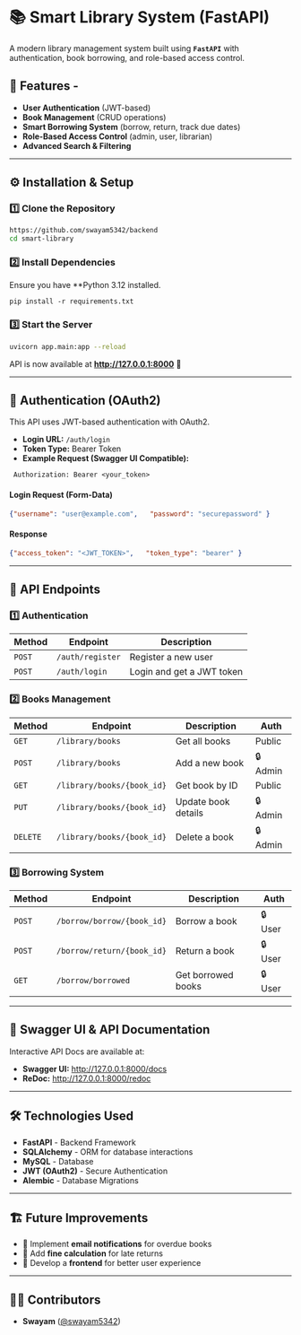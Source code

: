 # 📚 Smart Library System (FastAPI)

A modern library management system built using **`FastAPI`** with authentication, book borrowing, and role-based access control.  
## 🚀 Features - 
- **User Authentication** (JWT-based)
- **Book Management** (CRUD operations)
- **Smart Borrowing System** (borrow, return, track due dates) 
- **Role-Based Access Control** (admin, user, librarian) 
- **Advanced Search & Filtering**  
---  
## ⚙️ Installation & Setup  

### **1️⃣ Clone the Repository** 
```sh 
https://github.com/swayam5342/backend
cd smart-library
```
### **2️⃣ Install Dependencies**

Ensure you have **Python 3.12 installed.

```
pip install -r requirements.txt
```
### **3️⃣ Start the Server**

``` sh
uvicorn app.main:app --reload
```

API is now available at **http://127.0.0.1:8000** 🚀

---

## 🔑 Authentication (OAuth2)

This API uses JWT-based authentication with OAuth2.

- **Login URL:** `/auth/login`
- **Token Type:** Bearer Token
- **Example Request (Swagger UI Compatible):** 

```shell
 Authorization: Bearer <your_token>
 ```

#### **Login Request (Form-Data)**

``` json
{"username": "user@example.com",   "password": "securepassword" }
```

#### **Response**

```json
{"access_token": "<JWT_TOKEN>",   "token_type": "bearer" }
```

---

## 📘 API Endpoints

### **1️⃣ Authentication**

|Method|Endpoint|Description|
|---|---|---|
|`POST`|`/auth/register`|Register a new user|
|`POST`|`/auth/login`|Login and get a JWT token|

### **2️⃣ Books Management**

|Method|Endpoint|Description|Auth|
|---|---|---|---|
|`GET`|`/library/books`|Get all books|Public|
|`POST`|`/library/books`|Add a new book|🔒 Admin|
|`GET`|`/library/books/{book_id}`|Get book by ID|Public|
|`PUT`|`/library/books/{book_id}`|Update book details|🔒 Admin|
|`DELETE`|`/library/books/{book_id}`|Delete a book|🔒 Admin|

### **3️⃣ Borrowing System**

|Method|Endpoint|Description|Auth|
|---|---|---|---|
|`POST`|`/borrow/borrow/{book_id}`|Borrow a book|🔒 User|
|`POST`|`/borrow/return/{book_id}`|Return a book|🔒 User|
|`GET`|`/borrow/borrowed`|Get borrowed books|🔒 User|

---

## 📄 Swagger UI & API Documentation

Interactive API Docs are available at:

- **Swagger UI:** http://127.0.0.1:8000/docs
- **ReDoc:** http://127.0.0.1:8000/redoc

---

## 🛠 Technologies Used

- **FastAPI** - Backend Framework
- **SQLAlchemy** - ORM for database interactions
- **MySQL** - Database
- **JWT (OAuth2)** - Secure Authentication
- **Alembic** - Database Migrations

---

## 🏗 Future Improvements

- 📌 Implement **email notifications** for overdue books
- 📌 Add **fine calculation** for late returns
- 📌 Develop a **frontend** for better user experience

---

## 👨‍💻 Contributors

- **Swayam** ([@swayam5342](https://github.com/swayam5342))
